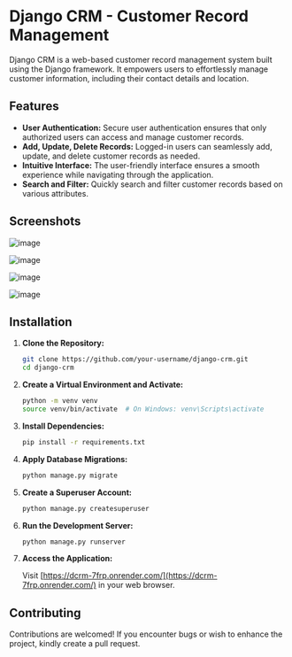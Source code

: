 


# Django CRM - Customer Record Management

Django CRM is a web-based customer record management system built using the Django framework. It empowers users to effortlessly manage customer information, including their contact details and location.

## Features

- **User Authentication:** Secure user authentication ensures that only authorized users can access and manage customer records.
- **Add, Update, Delete Records:** Logged-in users can seamlessly add, update, and delete customer records as needed.
- **Intuitive Interface:** The user-friendly interface ensures a smooth experience while navigating through the application.
- **Search and Filter:** Quickly search and filter customer records based on various attributes.

## Screenshots

![image](https://github.com/mangesh123vispute/CustomerHub/assets/112755002/f26ff1a7-f3ce-4a6b-b5c8-484918ed29cd)

![image](https://github.com/mangesh123vispute/CustomerHub/assets/112755002/98765250-0988-43c8-a48b-b6589c826275)

![image](https://github.com/mangesh123vispute/CustomerHub/assets/112755002/73d4e80b-4e4b-4674-855d-2e5901c2c0c6)

![image](https://github.com/mangesh123vispute/CustomerHub/assets/112755002/c3871363-79f5-4fe7-be1b-5b19cb6b9230)




## Installation

1. **Clone the Repository:**

   ```bash
   git clone https://github.com/your-username/django-crm.git
   cd django-crm
   ```

2. **Create a Virtual Environment and Activate:**

   ```bash
   python -m venv venv
   source venv/bin/activate  # On Windows: venv\Scripts\activate
   ```

3. **Install Dependencies:**

   ```bash
   pip install -r requirements.txt
   ```

4. **Apply Database Migrations:**

   ```bash
   python manage.py migrate
   ```

5. **Create a Superuser Account:**

   ```bash
   python manage.py createsuperuser
   ```

6. **Run the Development Server:**

   ```bash
   python manage.py runserver
   ```

7. **Access the Application:**

   Visit [https://dcrm-7frp.onrender.com/](https://dcrm-7frp.onrender.com/) in your web browser.

## Contributing

Contributions are welcomed! If you encounter bugs or wish to enhance the project, kindly create a pull request.

